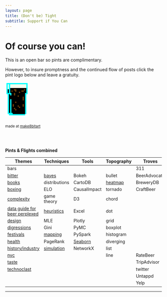 ```yaml
---
layout: page
title: (Don't be) Tight
subtitle: Support if You Can 
---
```


# Of course you can!



This is an open bar so pints are complimentary. 

However, to insure promptness and the continued flow of posts click the pint logo below and leave a gratuity.


<a href="https://www.paypal.me/EndlessPint/5"><img src="/support/img/digipint01.png" width="15%"></a>

<sub>made at [make8bitart](https://make8bitart.com/)</sub>

<br>
<br>

**Pints & Flights combined**

|Themes 	|Techniques	|Tools	| Topography |  Troves  |
|---	|---	|---	| ---	| ---	|
| bars	| 	| 	|  	|  311	|
| [bitter](/tag/bitter) 	| [bayes](/tag/bayes)  	| Bokeh  	| bullet  | BeerAdvocate |
| [books](/tag/books)   	| distributions  	| CartoDB  	| [heatmap](/tag/heatmap) | BreweryDB |
| [boxing](/tag/boxing)   	| ELO  	| CausalImpact 	| tornado | CraftBeer  |
| [complexity](/tag/complexity)  	|  game theory 	| D3  	| chord |   |
| [data guide for beer perplexed](/tag/perplexed)  	| [heuristics](/tag/heuristics)  	| Excel  	| dot |
| [design](/tag/design)  	| MLE  	| Plotly  	| grid |
| [digressions](/tag/digressions)  	| Gini  	| PyMC  	| boxplot |
| [festivals](/tag/festivals)  	| [mapping](/tag/mapping)   	| PySpark  	| histogram |
| [health](/tag/health)  	  	|  PageRank 	| [Seaborn](/tag/seaborn)  	| diverging |
| [history/industry](/tag/grounding)  	|  [simulation](/tag/simulation) 	|  NetworkX 	| list |
| [nyc](/tag/nyc)  	|   	|   	| line  | RateBeer |
| [taste](/tag/taste)  	|   	|   	|   | TripAdvisor |
| [technoclast](/tag/technoclast)  	|   	|   	|   | twitter |
|  	|   	|   	|   | Untappd |
|   	|   	|   	|   | Yelp |


--- 



